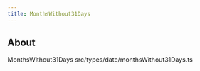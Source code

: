 ```yaml
---
title: MonthsWithout31Days
---
```


## About

MonthsWithout31Days src/types/date/monthsWithout31Days.ts
